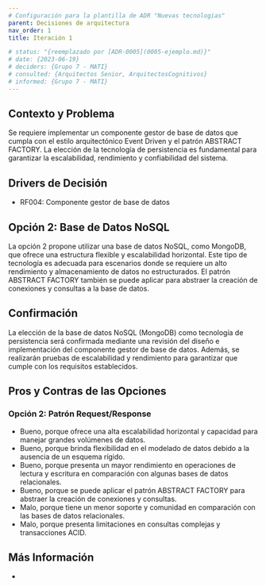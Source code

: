 ```yaml
---
# Configuración para la plantilla de ADR "Nuevas tecnologias"
parent: Decisiones de arquitectura
nav_order: 1
title: Iteración 1

# status: "{reemplazado por [ADR-0005](0005-ejemplo.md)}"
# date: {2023-06-19}
# deciders: {Grupo 7 - MATI}
# consulted: {Arquitectos Senior, ArquitectosCognitivos}
# informed: {Grupo 7 - MATI}
---
```

## Contexto y Problema

Se requiere implementar un componente gestor de base de datos que cumpla con el estilo arquitectónico Event Driven y el patrón ABSTRACT FACTORY. La elección de la tecnología de persistencia es fundamental para garantizar la escalabilidad, rendimiento y confiabilidad del sistema.


## Drivers de Decisión

* RF004: Componente gestor de base de datos

## Opción 2: Base de Datos NoSQL

La opción 2 propone utilizar una base de datos NoSQL, como MongoDB, que ofrece una estructura flexible y escalabilidad horizontal. Este tipo de tecnología es adecuada para escenarios donde se requiere un alto rendimiento y almacenamiento de datos no estructurados. El patrón ABSTRACT FACTORY también se puede aplicar para abstraer la creación de conexiones y consultas a la base de datos.

## Confirmación

La elección de la base de datos NoSQL (MongoDB) como tecnología de persistencia será confirmada mediante una revisión del diseño e implementación del componente gestor de base de datos. Además, se realizarán pruebas de escalabilidad y rendimiento para garantizar que cumple con los requisitos establecidos.


## Pros y Contras de las Opciones

### Opción 2: Patrón Request/Response

* Bueno, porque ofrece una alta escalabilidad horizontal y capacidad para manejar grandes volúmenes de datos.
* Bueno, porque brinda flexibilidad en el modelado de datos debido a la ausencia de un esquema rígido.
* Bueno, porque presenta un mayor rendimiento en operaciones de lectura y escritura en comparación con algunas bases de datos relacionales.
* Bueno, porque se puede aplicar el patrón ABSTRACT FACTORY para abstraer la creación de conexiones y consultas.
* Malo, porque tiene un menor soporte y comunidad en comparación con las bases de datos relacionales.
* Malo, porque presenta limitaciones en consultas complejas y transacciones ACID.

## Más Información

- 